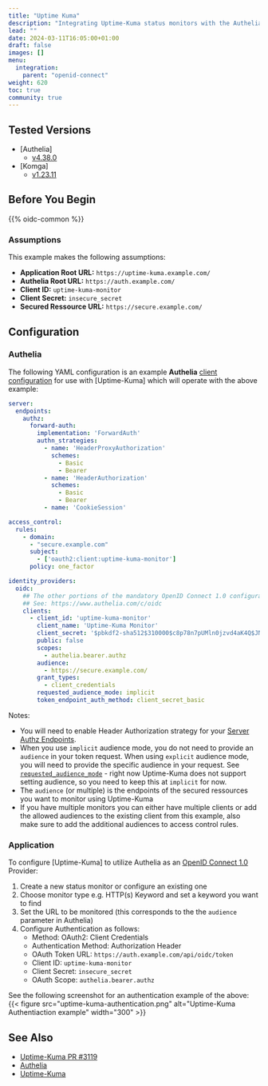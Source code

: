 ```yaml
---
title: "Uptime Kuma"
description: "Integrating Uptime-Kuma status monitors with the Authelia OpenID Connect 1.0 Provider."
lead: ""
date: 2024-03-11T16:05:00+01:00
draft: false
images: []
menu:
  integration:
    parent: "openid-connect"
weight: 620
toc: true
community: true
---
```


## Tested Versions

* [Authelia]
  * [v4.38.0](https://github.com/authelia/authelia/releases/tag/v4.38.0)
* [Komga]
  * [v1.23.11](https://github.com/louislam/uptime-kuma/releases/tag/1.23.11)

## Before You Begin

{{% oidc-common %}}

### Assumptions

This example makes the following assumptions:

* __Application Root URL:__ `https://uptime-kuma.example.com/`
* __Authelia Root URL:__ `https://auth.example.com/`
* __Client ID:__ `uptime-kuma-monitor`
* __Client Secret:__ `insecure_secret`
* __Secured Ressource URL:__ `https://secure.example.com/`

## Configuration

### Authelia

The following YAML configuration is an example __Authelia__
[client configuration](../../../configuration/identity-providers/openid-connect/clients.md) for use with [Uptime-Kuma]
which will operate with the above example:

```yaml
server:
  endpoints:
    authz:
      forward-auth:
        implementation: 'ForwardAuth'
        authn_strategies:
          - name: 'HeaderProxyAuthorization'
            schemes:
              - Basic
              - Bearer
          - name: 'HeaderAuthorization'
            schemes:
              - Basic
              - Bearer
          - name: 'CookieSession'

access_control:
  rules:
    - domain:
      - "secure.example.com"
      subject:
        - ['oauth2:client:uptime-kuma-monitor']
      policy: one_factor

identity_providers:
  oidc:
    ## The other portions of the mandatory OpenID Connect 1.0 configuration go here.
    ## See: https://www.authelia.com/c/oidc
    clients:
      - client_id: 'uptime-kuma-monitor'
        client_name: 'Uptime-Kuma Monitor'
        client_secret: '$pbkdf2-sha512$310000$c8p78n7pUMln0jzvd4aK4Q$JNRBzwAo0ek5qKn50cFzzvE9RXV88h1wJn5KGiHrD0YKtZaR/nCb2CJPOsKaPK0hjf.9yHxzQGZziziccp6Yng'  # The digest of 'insecure_secret'.
        public: false
        scopes:
          - authelia.bearer.authz
        audience:
          - https://secure.example.com/
        grant_types:
          - client_credentials
        requested_audience_mode: implicit
        token_endpoint_auth_method: client_secret_basic
```
Notes:

- You will need to enable Header Authorization strategy for your [Server Authz Endpoints].
- When you use `implicit` audience mode, you do not need to provide an `audience` in your token request. When using `explicit` audience mode, you will need to provide the specific audience in your request. See [`requested_audience_mode`] - right now Uptime-Kuma does not support setting audience, so you need to keep this at `implicit` for now.
- The `audience` (or multiple) is the endpoints of the secured ressources you want to monitor using Uptime-Kuma
- If you have multiple monitors you can either have multiple clients or add the allowed audiences to the existing client from this example, also make sure to add the additional audiences to access control rules.


### Application

To configure [Uptime-Kuma] to utilize Authelia as an [OpenID Connect 1.0] Provider:

1. Create a new status monitor or configure an existing one
2. Choose monitor type e.g. HTTP(s) Keyword and set a keyword you want to find
3. Set the URL to be monitored (this corresponds to the the `audience` parameter in Authelia)
4. Configure Authentication as follows:  
   - Method: OAuth2: Client Credentials
   - Authentication Method: Authorization Header
   - OAuth Token URL: `https://auth.example.com/api/oidc/token`
   - Client ID: `uptime-kuma-monitor`
   - Client Secret: `insecure_secret`
   - OAuth Scope: `authelia.bearer.authz`

See the following screenshot for an authentication example of the above:  
{{< figure src="uptime-kuma-authentication.png" alt="Uptime-Kuma Authentiaction example" width="300" >}}


## See Also

* [Uptime-Kuma PR #3119](https://github.com/louislam/uptime-kuma/pull/3119)
* [Authelia](https://www.authelia.com)
* [Uptime-Kuma](https://github.com/louislam/uptime-kuma)

[OpenID Connect 1.0]: ../../openid-connect/introduction.md
[`requested_audience_mode`]: ../../openid-connect/clients/#requested_audience_mode
[Server Authz Endpoints]: ../../miscellaneous/server-endpoints-authz/